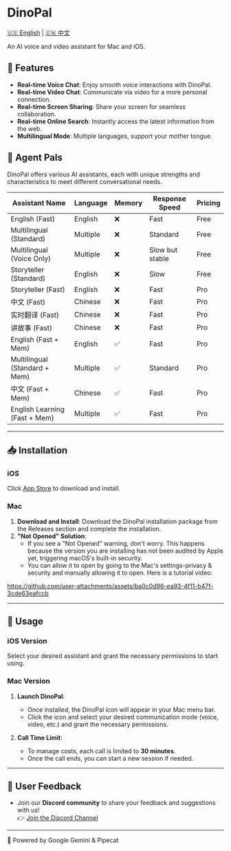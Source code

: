# DinoPal

[🇺🇸 English](README.md) | [🇨🇳 中文](README.zh.md)  

An AI voice and video assistant for Mac and iOS.

## 🦖 Features
- **Real-time Voice Chat**: Enjoy smooth voice interactions with DinoPal.
- **Real-time Video Chat**: Communicate via video for a more personal connection.
- **Real-time Screen Sharing**: Share your screen for seamless collaboration.
- **Real-time Online Search**: Instantly access the latest information from the web.
- **Multilingual Mode**: Multiple languages, support your mother tongue.

## 🤖 Agent Pals

DinoPal offers various AI assistants, each with unique strengths and characteristics to meet different conversational needs.

| Assistant Name | Language | Memory | Response Speed | Pricing |
|---------------|----------|---------|----------------|----------|
| English (Fast) | English | ❌ | Fast | Free |
| Multilingual (Standard) | Multiple | ❌ | Standard | Free |
| Multilingual (Voice Only) | Multiple | ❌ | Slow but stable | Free |
| Storyteller (Standard) | English | ❌ | Slow | Free |
| Storyteller (Fast) | English | ❌ | Fast | Pro |
| 中文 (Fast) | Chinese | ❌ | Fast | Pro |
| 实时翻译 (Fast) | Chinese | ❌ | Fast | Pro |
| 讲故事 (Fast) | Chinese | ❌ | Fast | Pro |
| English (Fast + Mem) | English | ✅ | Fast | Pro |
| Multilingual (Standard + Mem) | Multiple | ✅ | Standard | Pro |
| 中文 (Fast + Mem) | Chinese | ✅ | Fast | Pro |
| English Learning (Fast + Mem) | Multiple | ✅ | Fast | Pro |

---

## 📥 Installation

### iOS
Click [App Store](https://apps.apple.com/us/app/dinopals/id6740522415) to download and install.

### Mac
1. **Download and Install**: Download the DinoPal installation package from the Releases section and complete the installation.
2. **"Not Opened" Solution**:
   - If you see a "Not Opened" warning, don't worry. This happens because the version you are installing has not been audited by Apple yet, triggering macOS's built-in security.
   - You can allow it to open by going to the Mac's settings-privacy & security and manually allowing it to open. Here is a tutorial video:

https://github.com/user-attachments/assets/ba0c0d96-ea93-4f11-b47f-3cde63eafccb

---

## 🚀 Usage

### iOS Version
Select your desired assistant and grant the necessary permissions to start using.

### Mac Version
1. **Launch DinoPal**:
   - Once installed, the DinoPal icon will appear in your Mac menu bar.
   - Click the icon and select your desired communication mode (voice, video, etc.) and grant the necessary permissions.

2. **Call Time Limit**:
   - To manage costs, each call is limited to **30 minutes**.
   - Once the call ends, you can start a new session if needed.

---

## 💬 User Feedback

- Join our **Discord community** to share your feedback and suggestions with us!  
  👉 [Join the Discord Channel](https://discord.gg/zzrzhNWFCg)
  
---

🔋 Powered by Google Gemini & Pipecat
